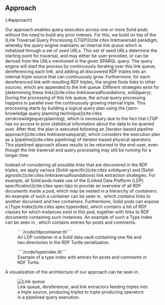 ## Approach
{:#approach}

Our approach enables query execution across one or more Solid pods without the need to build any prior indexes.
For this, we build on top of the [Link Traversal Query Processing (LTQP)](cite cites linktraversal) paradigm,
whereby the query engine maintains an internal *link queue* which is initialized through a set of *seed URLs*.
This set of seed URLs determine the starting point for traversal, and may either be user-provided,
or can be derived from the URLs mentioned in the given SPARQL query.
The query engine will start the process by continuously iterating over this link queue, dereferencing each link,
and adding all discovered RDF triples into an internal triple source that can continuously grow.
Furthermore, for each dereferenced link with resulting RDF triples, the engine finds links to other sources,
which are appended to the link queue.
Different strategies exist for [determining these links](cite:cites linktraversalfoundations, solidquery).
During the processing of this link queue, the actual query processing happens in parallel over the continuously growing internal triple.
This processing starts by building a logical query plan using the [zero-knowledge query planning technique](cite:cites zeroknowldgequeryplanning),
which is necessary due to the fact that LTQP has no access to prior statistical information about the data to be queried over.
After that, the plan is executed following an [iterator-based pipeline approach](cite:cites linktraversalsparql),
which considers the execution plan as a [pipeline](cite:cites pipelining) of iterator-based physical operators.
This pipelined approach allows results to be returned to the end-user,
even though the link traversal and query processing may still be running for a longer time.

Instead of considering all possible links that are discovered in the RDF triples,
we apply various [Solid-specific](cite:cites solidquery) and [Solid-agnostic](cite:cites linktraversalfoundations) link extraction strategies.
For example, all Solid pods make use of the [Linked Data Platform (LDP) specification](cite:cites spec:ldp)
to provide an overview of all RDF documents inside a pod, which may be nested in a hierarchy of *containers*.
An example of such a container can be seen in [](#example-ldpcontainer),
which contains links to another document and two containers.
Furthermore, Solid pods can expose a [Type Index](cite:cites spec:typeindex),
which contains a list of RDF classes for which instances exist in this pod,
together with links to RDF documents containing such instances.
An example of such a Type Index can be seen in [](#example-typeindex),
which contains entries for posts and comments.

<figure id="example-ldpcontainer" class="listing">
````/code/ldpcontainer.ttl````
<figcaption markdown="block">
An LDP container in a Solid data vault containing one file and two directories in the RDF Turtle serialization.
</figcaption>
</figure>

<figure id="example-typeindex" class="listing">
````/code/typeindex.ttl````
<figcaption markdown="block">
Example of a type index with entries for posts and comments in RDF Turtle.
</figcaption>
</figure>

A visualization of the architecture of our approach can be seen in [](#figure-link-queue).

<figure id="figure-link-queue">
<img src="img/link-queue.svg" alt="Link queue" class="img-narrow">
<figcaption markdown="block">
Link queue, dereferencer, and link extractors feeding triples into a triple source,
producing triples to tuple-producing operators
in a pipelined query execution.
</figcaption>
</figure>
